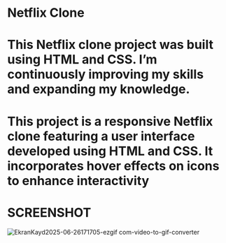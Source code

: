 # Netflix Clone
# This Netflix clone project was built using HTML and CSS. I’m continuously improving my skills and expanding my knowledge.
# This project is a responsive Netflix clone featuring a user interface developed using HTML and CSS. It incorporates hover effects on icons to enhance interactivity

# SCREENSHOT
![EkranKayd2025-06-26171705-ezgif com-video-to-gif-converter](https://github.com/user-attachments/assets/9432d230-0403-494e-a83a-d4a421e85aa6)
